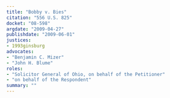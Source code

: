 ```yaml
---
title: "Bobby v. Bies"
citation: "556 U.S. 825"
docket: "08-598"
argdate: "2009-04-27"
publishdate: "2009-06-01"
justices:
- 1993ginsburg
advocates:
- "Benjamin C. Mizer"
- "John H. Blume"
roles:
- "Solicitor General of Ohio, on behalf of the Petitioner"
- "on behalf of the Respondent"
summary: ""
---
```


